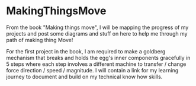 # MakingThingsMove
From the book "Making things move", I will be mapping the progress of my projects and post some diagrams and stuff on here to help me through my path of making thing Move!

For the first project in the book, I am required to make a goldberg mechanism that breaks and holds the egg's inner components gracefully in 5 steps where each step involves a different machine to transfer / change force direction / speed / magnitude.
  I will contain a link for my learning journey to document and build on my technical know how skills.
